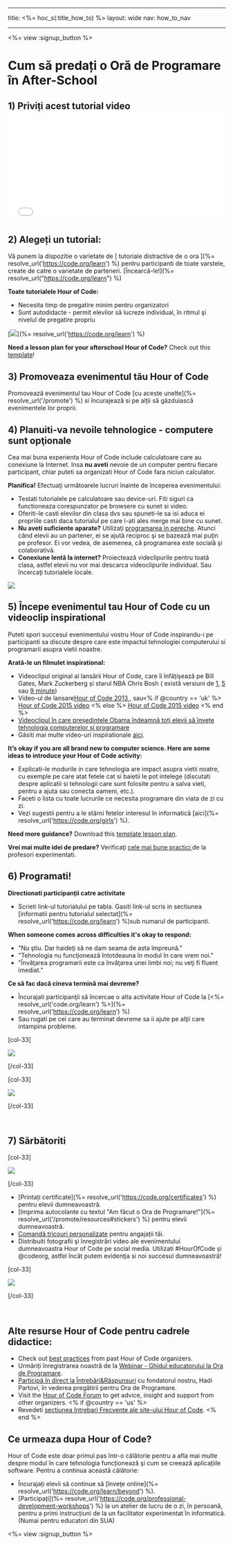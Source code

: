 * * *

title: <%= hoc_s(:title_how_to) %> layout: wide nav: how_to_nav

* * *

<%= view :signup_button %>

# Cum să predați o Oră de Programare în After-School

## 1) Priviți acest tutorial video <iframe width="500" height="255" src="//www.youtube.com/embed/SrnvvWDm73k" frameborder="0" allowfullscreen></iframe>
## 2) Alegeți un tutorial:

Vă punem la dispozitie o varietate de [ tutoriale distractive de o ora ](%= resolve_url('https://code.org/learn') %) pentru participanti de toate varstele, create de catre o varietate de parteneri. [Încearcă-le!](%= resolve_url("https://code.org/learn") %)

**Toate tutorialele Hour of Code:**

  * Necesita timp de pregatire minim pentru organizatori
  * Sunt autodidacte - permit elevilor să lucreze individual, în ritmul şi nivelul de pregatire propriu

[![](/images/fit-700/tutorials.png)](%= resolve_url('https://code.org/learn') %)

**Need a lesson plan for your afterschool Hour of Code?** Check out this [template](/files/AfterschoolEducatorLessonPlanOutline.docx)!

## 3) Promoveaza evenimentul tău Hour of Code

Promovează evenimentul tau Hour of Code [cu aceste unelte](%= resolve_url('/promote') %) si încurajează si pe alții să găzduiască evenimentele lor proprii.

## 4) Planuiti-va nevoile tehnologice - computere sunt opţionale

Cea mai buna experienta Hour of Code include calculatoare care au conexiune la Internet. Insa **nu aveti** nevoie de un computer pentru fiecare participant, chiar puteti sa organizati Hour of Code fara niciun calculator.

**Planifica!** Efectuaţi următoarele lucruri înainte de începerea evenimentului:

  * Testati tutorialele pe calculatoare sau device-uri. Fiti siguri ca functioneaza corespunzator pe browsere cu sunet si video.
  * Oferiti-le casti elevilor din clasa dvs sau spuneti-le sa isi aduca ei propriile casti daca tutorialul pe care l-ati ales merge mai bine cu sunet.
  * **Nu aveti suficiente aparate?** Utilizaţi [ programarea in pereche](https://www.youtube.com/watch?v=vgkahOzFH2Q). Atunci când elevii au un partener, ei se ajută reciproc şi se bazează mai puţin pe profesor. Ei vor vedea, de asemenea, că programarea este socială şi colaborativă.
  * **Conexiune lentă la internet?** Proiectează videclipurile pentru toată clasa, astfel elevii nu vor mai descarca videoclipurile individual. Sau încercaţi tutorialele locale.

![](/images/fit-350/group_ipad.jpg)

## 5) Începe evenimentul tau Hour of Code cu un videoclip inspirational

Puteti spori succesul evenimentului vostru Hour of Code inspirandu-i pe participanti sa discute despre care este impactul tehnologiei computerului si programarii asupra vietii noastre.

**Arată-le un filmulet inspirational:**

  * Videoclipul original al lansării Hour of Code, care îi înfățișează pe Bill Gates, Mark Zuckerberg și starul NBA Chris Bosh ( există versiuni de [1](https://www.youtube.com/watch?v=qYZF6oIZtfc), [5](https://www.youtube.com/watch?v=nKIu9yen5nc) sau [9 minute](https://www.youtube.com/watch?v=dU1xS07N-FA))
  * Video-ul de lansare[Hour of Code 2013 ](https://www.youtube.com/watch?v=FC5FbmsH4fw), sau<% if @country == 'uk' %> [Hour of Code 2015 video](https://www.youtube.com/watch?v=7L97YMYqLHc) <% else %> [Hour of Code 2015 video](https://www.youtube.com/watch?v=7L97YMYqLHc) <% end %>
  * [Videoclipul în care președintele Obama îndeamnă toți elevii să învețe tehnologia computerelor și programare](https://www.youtube.com/watch?v=6XvmhE1J9PY)
  * Găsiti mai multe video-uri inspirationale [aici](https://www.youtube.com/playlist?list=PLzdnOPI1iJNfpD8i4Sx7U0y2MccnrNZuP).

**It’s okay if you are all brand new to computer science. Here are some ideas to introduce your Hour of Code activity:**

  * Explicati-le modurile in care tehnologia are impact asupra vietii noatre, cu exemple pe care atat fetele cat si baietii le pot intelege (discutati despre aplicatii si tehnologii care sunt folosite pentru a salva vieti, pentru a ajuta sau conecta oameni, etc.).
  * Faceti o lista cu toate lucrurile ce necesita programare din viata de zi cu zi.
  * Vezi sugestii pentru a le stârni fetelor interesul în informatică [aici](%= resolve_url('https://code.org/girls') %).

**Need more guidance?** Download this [template lesson plan](/files/AfterschoolEducatorLessonPlanOutline.docx).

**Vrei mai multe idei de predare?** Verificaţi [ cele mai bune practici ](http://www.slideshare.net/TeachCode/hour-of-code-best-practices-for-successful-educators-51273466) de la profesori experimentati.

## 6) Programati!

**Directionati participanţii catre activitate**

  * Scrieti link-ul tutorialului pe tabla. Gasiti link-ul scris in sectiunea [informatii pentru tutorialul selectat](%= resolve_url('https://code.org/learn') %)sub numarul de participanti.

**When someone comes across difficulties it's okay to respond:**

  * "Nu ştiu. Dar haideţi să ne dam seama de asta împreună."
  * "Tehnologia nu funcţionează întotdeauna în modul în care vrem noi."
  * "Învăţarea programarii este ca învăţarea unei limbi noi; nu veţi fi fluent imediat."

**Ce să fac dacă cineva termină mai devreme?**

  * Încurajati participanţii să încercae o alta activitate Hour of Code la [<%= resolve_url('code.org/learn') %>](%= resolve_url('https://code.org/learn') %)
  * Sau rugati pe cei care au terminat devreme sa ii ajute pe alţii care intampina probleme.

[col-33]

![](/images/fit-250/highschoolgirls.jpeg)

[/col-33]

[col-33]

![](/images/fit-300/group_ar.jpg)

[/col-33]

<p style="clear:both">
  &nbsp;
</p>

## 7) Sărbătoriti

[col-33]

![](/images/fit-300/boy-certificate.jpg)

[/col-33]

  * [Printați certificate](%= resolve_url('https://code.org/certificates') %) pentru elevii dumneavoastră.
  * [Imprima autocolante cu textul "Am făcut o Ora de Programare!"](%= resolve_url('/promote/resources#stickers') %) pentru elevii dumneavoastră.
  * [Comandă tricouri personalizate](http://blog.code.org/post/132608499493/hour-of-code-shirts-and-more) pentru angajații tăi.
  * Distribuiti fotografii şi înregistrări video ale evenimentului dumneavoastra Hour of Code pe social media. Utilizati #HourOfCode şi @codeorg, astfel încât putem evidenţia si noi succesul dumneavoastră!

[col-33]

![](/images/fit-260/highlight-certificates.jpg)

[/col-33]

<p style="clear:both">
  &nbsp;
</p>

## Alte resurse Hour of Code pentru cadrele didactice:

  * Check out [best practices](http://www.slideshare.net/TeachCode/hour-of-code-best-practices-for-successful-educators-51273466) from past Hour of Code organizers. 
  * Urmăriți înregistrarea noastră de la [Webinar - Ghidul educatorului la Ora de Programare](https://youtu.be/EJeMeSW2-Mw).
  * [Participă în direct la Întrebări&Răspunsuri](http://www.eventbrite.com/e/ask-your-final-questions-and-prepare-for-the-2015-hour-of-code-with-codeorg-founder-hadi-partovi-tickets-17987437911) cu fondatorul nostru, Hadi Partovi, în vederea pregătirii pentru Ora de Programare.
  * Visit the [Hour of Code Forum](http://forum.code.org/c/plc/hour-of-code) to get advice, insight and support from other organizers. <% if @country == 'us' %>
  * Revedeti [ sectiunea Intrebari Frecvente ale site-ului Hour of Code](https://support.code.org/hc/en-us/categories/200147083-Hour-of-Code). <% end %>

## Ce urmeaza dupa Hour of Code?

Hour of Code este doar primul pas într-o călătorie pentru a afla mai multe despre modul în care tehnologia funcționează şi cum se creează aplicațiile software. Pentru a continua această călătorie:

  * Încurajați elevii să continue să [înveţe online](%= resolve_url('https://code.org/learn/beyond') %).
  * [Participați](%= resolve_url('https://code.org/professional-development-workshops') %) la un atelier de lucru de o zi, în persoană, pentru a primi instrucțiuni de la un facilitator experimentat în informatică. (Numai pentru educatori din SUA)

<%= view :signup_button %>